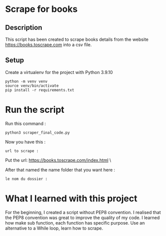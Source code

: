# Scrape for books

## Description
This script has been created to scrape books details from the website https://books.toscrape.com into a csv file.

## Setup
Create a virtualenv for the project with Python 3.9.10
```
python -m venv venv
source venv/bin/activate
pip install -r requirements.txt
```
# Run the script

Run this command :
```
python3 scraper_final_code.py
```
Now you have this :
```
url to scrape :
```
Put the url: https://books.toscrape.com/index.html \

After that named the name folder that you want here :
```
le nom du dossier :
```
# What I learned with this project
For the beginning,  I created a script without PEP8 convention.
I realised that the PEP8 convention was great to improve the quality of my code.
I learned how make sub function, each function has specific purpose.
Use an alternative to a  While loop, learn how to scrape.
